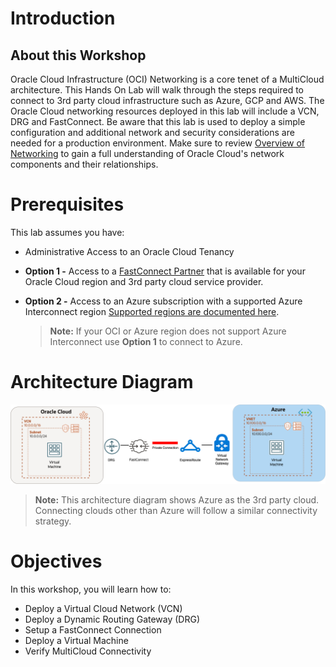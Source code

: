 # Introduction

## About this Workshop

Oracle Cloud Infrastructure (OCI) Networking is a core tenet of a MultiCloud architecture. This Hands On Lab will walk through the steps required to connect to 3rd party cloud infrastructure such as Azure, GCP and AWS. The Oracle Cloud networking resources deployed in this lab will include a VCN, DRG and FastConnect. Be aware that this lab is used to deploy a simple configuration and additional network and security considerations are needed for a production environment. Make sure to review [Overview of Networking](https://docs.cloud.oracle.com/iaas/Content/Network/Concepts/overview.htm) to gain a full understanding of Oracle Cloud's network components and their relationships.

# Prerequisites

This lab assumes you have:

* Administrative Access to an Oracle Cloud Tenancy

* **Option 1 -**  Access to a [FastConnect Partner](https://www.oracle.com/cloud/networking/fastconnect/providers/) that is available for your Oracle Cloud region and 3rd party cloud service provider.

* **Option 2 -** Access to an Azure subscription with a supported Azure Interconnect region [Supported regions are documented here](https://learn.microsoft.com/en-us/azure/virtual-machines/workloads/oracle/oracle-oci-overview#region-availability).

    > **Note:** If your OCI or Azure region does not support Azure Interconnect use **Option 1** to connect to Azure.

# Architecture Diagram

![Deployment Diagram](images/multicloud-topology.png)

  > **Note:** This architecture diagram shows Azure as the 3rd party cloud. Connecting clouds other than Azure will follow a similar connectivity strategy.


# Objectives

In this workshop, you will learn how to:

* Deploy a Virtual Cloud Network (VCN)
* Deploy a Dynamic Routing Gateway (DRG)
* Setup a FastConnect Connection
* Deploy a Virtual Machine
* Verify MultiCloud Connectivity